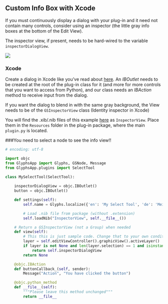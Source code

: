 ## Custom Info Box with Xcode

If you must continuously display a dialog with your plug-in and it need not contain many controls, consider using an inspector (the little gray info boxes at the bottom of the Edit View).

The inspector view, if present, needs to be hard-wired to the variable `inspectorDialogView`.

![](../_Readme_Images/inspectorview.png)

### Xcode

Create a dialog in Xcode like you’ve read about [here](https://github.com/schriftgestalt/GlyphsSDK/tree/master/Python%20Templates). An *IBOutlet* needs to be created at the root of the plug-in class for it (and more for more controls that you want to access from Python), and our class needs an *IBAction* method to receive input from the dialog.

If you want the dialog to blend in with the same gray background, the View needs to be of the `GSInspectorView` class (Identity inspector in Xcode)

You will find the .xib/.nib files of this example [here](https://github.com/schriftgestalt/GlyphsSDK/tree/master/Python%20Templates/Sample%20dialogs) as `InspectorView`. Place them in the `Resources` folder in the plug-in package, where the main `plugin.py` is located.

###You need to select a node to see the info view!!

```python
# encoding: utf-8

import objc
from GlyphsApp import Glyphs, GSNode, Message
from GlyphsApp.plugins import SelectTool

class MySelectTool(SelectTool):
	
	inspectorDialogView = objc.IBOutlet()
	button = objc.IBOutlet()

	def settings(self):
		self.name = Glyphs.localize({'en': 'My Select Tool', 'de': 'Mein Auswahlwerkzeug'})

		# Load .nib file from package (without .extension)
		self.loadNib("InspectorView", self.__file__())

	# Return a GSInspectorView (not a Group) when needed
	def view(self):
		# This this is just sample code. Change that to your own conditions
		layer = self.editViewController().graphicView().activeLayer()
		if layer is not None and len(layer.selection) == 1 and isinstance(layer.selection[0], GSNode):
			return self.inspectorDialogView
		return None

	@objc.IBAction
	def buttonCallback_(self, sender):
		Message("Action", "You have clicked the button")

	@objc.python_method
	def __file__(self):
		"""Please leave this method unchanged"""
		return __file__
	
```
